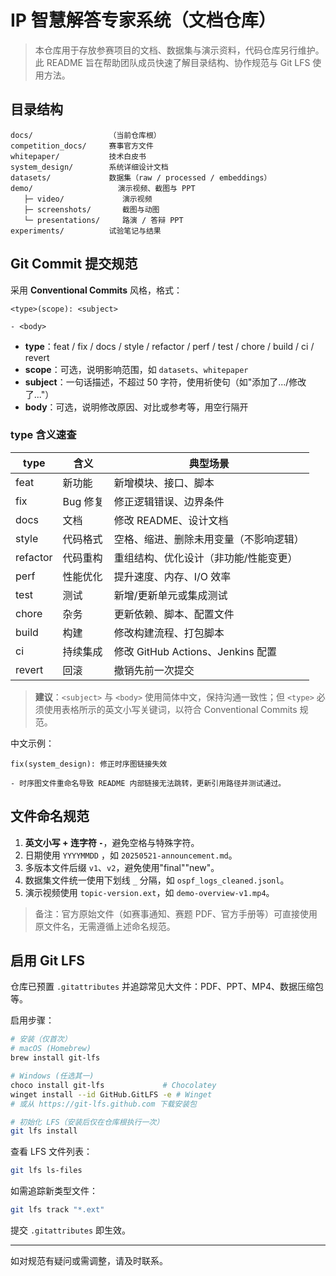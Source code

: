 # IP 智慧解答专家系统（文档仓库）

> 本仓库用于存放参赛项目的文档、数据集与演示资料，代码仓库另行维护。此 README 旨在帮助团队成员快速了解目录结构、协作规范与 Git LFS 使用方法。

## 目录结构
```
docs/                 （当前仓库根）
competition_docs/     赛事官方文件
whitepaper/           技术白皮书
system_design/        系统详细设计文档
datasets/             数据集（raw / processed / embeddings）
demo/                   演示视频、截图与 PPT
   ├─ video/             演示视频
   ├─ screenshots/       截图与动图
   └─ presentations/     路演 / 答辩 PPT
experiments/          试验笔记与结果
```

## Git Commit 提交规范
采用 **Conventional Commits** 风格，格式：
```
<type>(scope): <subject>

- <body>
```
- **type**：feat / fix / docs / style / refactor / perf / test / chore / build / ci / revert
- **scope**：可选，说明影响范围，如 `datasets`、`whitepaper`
- **subject**：一句话描述，不超过 50 字符，使用祈使句（如"添加了.../修改了..."）
- **body**：可选，说明修改原因、对比或参考等，用空行隔开


### type 含义速查
| type | 含义 | 典型场景 |
|------|------|-----------|
| feat | 新功能 | 新增模块、接口、脚本 |
| fix | Bug 修复 | 修正逻辑错误、边界条件 |
| docs | 文档 | 修改 README、设计文档 |
| style | 代码格式 | 空格、缩进、删除未用变量（不影响逻辑）|
| refactor | 代码重构 | 重组结构、优化设计（非功能/性能变更）|
| perf | 性能优化 | 提升速度、内存、I/O 效率 |
| test | 测试 | 新增/更新单元或集成测试 |
| chore | 杂务 | 更新依赖、脚本、配置文件 |
| build | 构建 | 修改构建流程、打包脚本 |
| ci | 持续集成 | 修改 GitHub Actions、Jenkins 配置 |
| revert | 回滚 | 撤销先前一次提交 |

> **建议**：`<subject>` 与 `<body>` 使用简体中文，保持沟通一致性；但 `<type>` 必须使用表格所示的英文小写关键词，以符合 Conventional Commits 规范。

中文示例：
```
fix(system_design): 修正时序图链接失效

- 时序图文件重命名导致 README 内部链接无法跳转，更新引用路径并测试通过。
```

## 文件命名规范
1. **英文小写 + 连字符 `-`**，避免空格与特殊字符。
2. 日期使用 `YYYYMMDD` ，如 `20250521-announcement.md`。
3. 多版本文件后缀 `v1`、`v2`，避免使用"final""new"。
4. 数据集文件统一使用下划线 `_` 分隔，如 `ospf_logs_cleaned.jsonl`。
5. 演示视频使用 `topic-version.ext`，如 `demo-overview-v1.mp4`。

> 备注：官方原始文件（如赛事通知、赛题 PDF、官方手册等）可直接使用原文件名，无需遵循上述命名规范。

## 启用 Git LFS
仓库已预置 `.gitattributes` 并追踪常见大文件：PDF、PPT、MP4、数据压缩包等。

启用步骤：
```bash
# 安装（仅首次）
# macOS (Homebrew)
brew install git-lfs

# Windows (任选其一)
choco install git-lfs             # Chocolatey
winget install --id GitHub.GitLFS -e # Winget
# 或从 https://git-lfs.github.com 下载安装包

# 初始化 LFS（安装后仅在仓库根执行一次）
git lfs install
```
查看 LFS 文件列表：
```bash
git lfs ls-files
```

如需追踪新类型文件：
```bash
git lfs track "*.ext"
```
提交 `.gitattributes` 即生效。

---
如对规范有疑问或需调整，请及时联系。